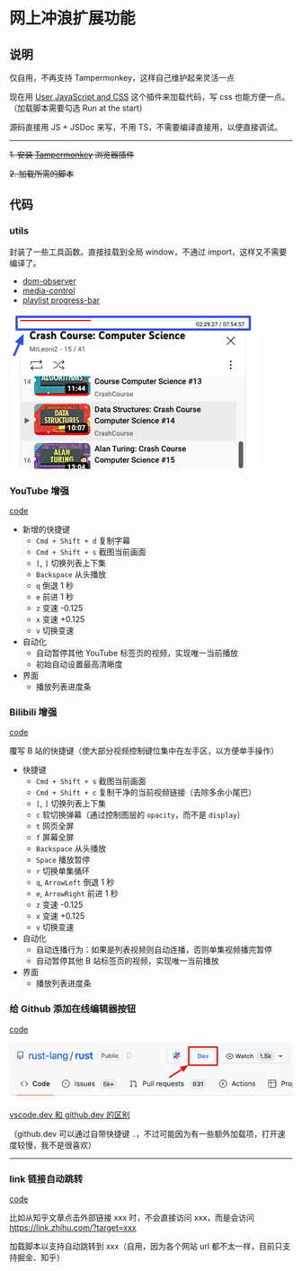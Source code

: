 # 网上冲浪扩展功能

## 说明

仅自用，不再支持 Tampermonkey，这样自己维护起来灵活一点

现在用 [User JavaScript and CSS](https://chromewebstore.google.com/detail/user-javascript-and-css/nbhcbdghjpllgmfilhnhkllmkecfmpld) 这个插件来加载代码，写 css 也能方便一点。（加载脚本需要勾选 Run at the start）

源码直接用 JS + JSDoc 来写，不用 TS，不需要编译直接用，以便直接调试。

---

~~1. 安装 [Tampermonkey](https://www.tampermonkey.net/) 浏览器插件~~

~~2. 加载所需的脚本~~

## 代码

### utils

封装了一些工具函数。直接挂载到全局 window，不通过 import，这样又不需要编译了。

- [dom-observer](./src//utils/dom-observer.js)
- [media-control](./src//utils/media-control.js)
- [playlist progress-bar](./src//utils/progress-bar.js)

![YouTube Playlist Timer](./images/youtube-playlist-timer.png)

### YouTube 增强

[code](./src/youtube-enhanced.js)

- 新增的快捷键
  - `Cmd + Shift + d` 复制字幕
  - `Cmd + Shift + s` 截图当前画面
  - `[`, `]` 切换列表上下集
  - `Backspace` 从头播放
  - `q` 倒退 1 秒
  - `e` 前进 1 秒
  - `z` 变速 -0.125
  - `x` 变速 +0.125
  - `v` 切换变速
- 自动化
  - 自动暂停其他 YouTube 标签页的视频，实现唯一当前播放
  - 初始自动设置最高清晰度
- 界面
  - 播放列表进度条

### Bilibili 增强

[code](./src/bilibili-enhanced.js)

覆写 B 站的快捷键（使大部分视频控制键位集中在左手区，以方便单手操作）

- 快捷键
  - `Cmd + Shift + s` 截图当前画面
  - `Cmd + Shift + c` 复制干净的当前视频链接（去除多余小尾巴）
  - `[`, `]` 切换列表上下集
  - `c` 软切换弹幕（通过控制图层的 `opacity`，而不是 `display`）
  - `t` 网页全屏
  - `f` 屏幕全屏
  - `Backspace` 从头播放
  - `Space` 播放暂停
  - `r` 切换单集循环
  - `q`, `ArrowLeft` 倒退 1 秒
  - `e`, `ArrowRight` 前进 1 秒
  - `z` 变速 -0.125
  - `x` 变速 +0.125
  - `v` 切换变速
- 自动化
  - 自动连播行为：如果是列表视频则自动连播，否则单集视频播完暂停
  - 自动暂停其他 B 站标签页的视频，实现唯一当前播放
- 界面
  - 播放列表进度条

### 给 Github 添加在线编辑器按钮

[code](./src/github-dev-button.js)

![github vscode button](./images/github-vscode-button.png)

[vscode.dev 和 github.dev 的区别](https://code.visualstudio.com/blogs/2021/10/20/vscode-dev#_github)

（github.dev 可以通过自带快捷键 `.`，不过可能因为有一些额外加载项，打开速度较慢，我不是很喜欢）

---

### link 链接自动跳转

[code](./src/autojump.js)

比如从知乎文章点击外部链接 xxx 时，不会直接访问 xxx，而是会访问 https://link.zhihu.com/?target=xxx

加载脚本以支持自动跳转到 xxx（自用，因为各个网站 url 都不太一样，目前只支持掘金、知乎）
